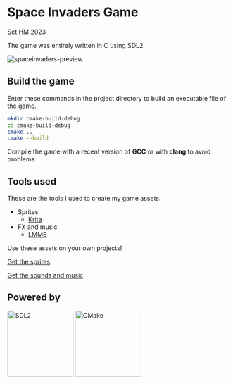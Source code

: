 # Space Invaders Game
Set HM 2023

The game was entirely written in C using SDL2.

![spaceinvaders-preview](https://github.com/setghm/space-invaders/assets/53455269/7e9bbf92-8e59-4167-b1a1-9dce1d7c044b)

## Build the game

Enter these commands in the project directory to build an executable file of the game.

```Bash
mkdir cmake-build-debug
cd cmake-build-debug
cmake ..
cmake --build .
```

Compile the game with a recent version of **GCC** or with **clang** to avoid problems. 

## Tools used

These are the tools I used to create my game assets.

- Sprites
    - [Krita](https://krita.org/)
- FX and music
    - [LMMS](https://lmms.io/)

Use these assets on your own projects!

[Get the sprites](https://opengameart.org/content/space-ships-sprites)

[Get the sounds and music](https://opengameart.org/content/space-ships-sounds-and-bg-music)

## Powered by

[<img src="https://www.libsdl.org/media/SDL_logo.png" alt="SDL2" width="150px">](https://www.libsdl.org/) [<img src="https://cmake.org/wp-content/uploads/2023/08/CMake-Logo.svg" alt="CMake" width="150px">](https://cmake.org/)
